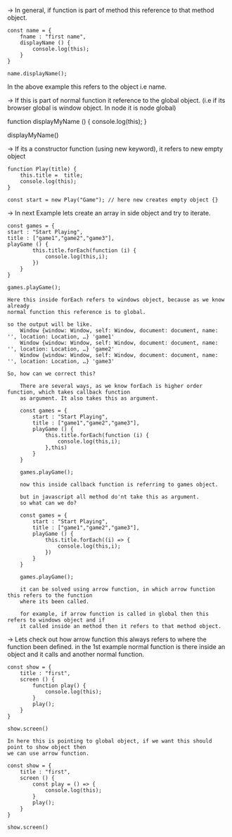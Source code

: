 -> In general, if function is part of method this reference to that method object.

    const name = {
        fname : "first name",
        displayName () {
            console.log(this);
        }
    }

    name.displayName();

In the above example this refers to the object i.e name.

-> If this is part of normal function it reference to the global object.
(i.e if its browser global is window object. In node it is node global)

function displayMyName () {
console.log(this);
}

displayMyName()

-> If its a constructor function (using new keyword), it refers to new empty object

    function Play(title) {
        this.title =  title;
        console.log(this);
    }

    const start = new Play("Game"); // here new creates empty object {}

-> In next Example lets create an array in side object and try to iterate.

    const games = {
    start : "Start Playing",
    title : ["game1","game2","game3"],
    playGame () {
            this.title.forEach(function (i) {
                console.log(this,i);
            })
        } 
    }

    games.playGame();

    Here this inside forEach refers to windows object, because as we know already
    normal function this reference is to global.

    so the output will be like.
        Window {window: Window, self: Window, document: document, name: '', location: Location, …} 'game1'
        Window {window: Window, self: Window, document: document, name: '', location: Location, …} 'game2'
        Window {window: Window, self: Window, document: document, name: '', location: Location, …} 'game3'

    So, how can we correct this?

        There are several ways, as we know forEach is higher order function, which takes callback function
        as argument. It also takes this as argument.

        const games = {
            start : "Start Playing",
            title : ["game1","game2","game3"],
            playGame () {
                this.title.forEach(function (i) {
                    console.log(this,i);
                },this)
            } 
        }

        games.playGame();

        now this inside callback function is referring to games object.

        but in javascript all method do'nt take this as argument.
        so what can we do?

        const games = {
            start : "Start Playing",
            title : ["game1","game2","game3"],
            playGame () {
                this.title.forEach((i) => {
                    console.log(this,i);
                })
            } 
        }   

        games.playGame();

        it can be solved using arrow function, in which arrow function this refers to the function
        where its been called.

        for example, if arrow function is called in global then this refers to windows object and if
        it called inside an method then it refers to that method object.

-> Lets check out how arrow function this always refers to where the function been defined.
    in the 1st example normal function is there inside an object and it calls and another normal
    function.

    const show = {
        title : "first",
        screen () {
            function play() {
                console.log(this);
            }
            play();
        }
    }

    show.screen()

    In here this is pointing to global object, if we want this should point to show object then 
    we can use arrow function.

    const show = {
        title : "first",
        screen () {
            const play = () => {
                console.log(this);
            }
            play();
        }
    }

    show.screen()


